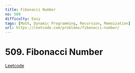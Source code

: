 ```yaml
---
title: Fibonacci Number
no: 509
difficulty: Easy
tags: [Math, Dynamic Programming, Recursion, Memoization]
url: https://leetcode.com/problems/fibonacci-number/
---
```


# 509. Fibonacci Number

[Leetcode](https://leetcode.com/problems/fibonacci-number/)

